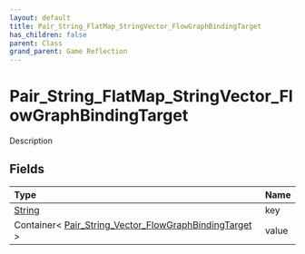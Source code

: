 ```yaml
---
layout: default
title: Pair_String_FlatMap_StringVector_FlowGraphBindingTarget
has_children: false
parent: Class
grand_parent: Game Reflection
---
```

# Pair_String_FlatMap_StringVector_FlowGraphBindingTarget
Description 

## Fields

| Type | Name |
|:----------|:--------------|
| [String](/riftbreaker-wiki/docs/game-reflection/components/string/) | key |
| Container< [Pair_String_Vector_FlowGraphBindingTarget](/riftbreaker-wiki/docs/game-reflection/classes/pair__string__vector__flow_graph_binding_target/) > | value |

